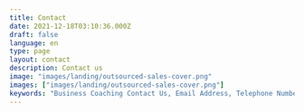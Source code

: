 ```yaml
---
title: Contact
date: 2021-12-18T03:10:36.000Z
draft: false
language: en
type: page
layout: contact
description: Contact us
image: "images/landing/outsourced-sales-cover.png"
images: ["images/landing/outsourced-sales-cover.png"]
keywords: "Business Coaching Contact Us, Email Address, Telephone Number"
---
```

